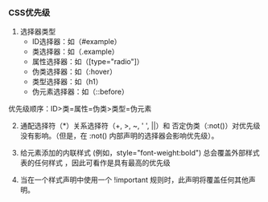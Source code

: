 ### CSS优先级

1. 选择器类型
   * ID选择器：如（#example）
   * 类选择器：如（.example）
   * 属性选择器：如（[type="radio"]）
   * 伪类选择器：如（:hover）
   * 类型选择器：如（h1）
   * 伪元素选择器：如（::before）

优先级顺序：ID>类=属性=伪类>类型=伪元素

2. 通配选择符（*）关系选择符（+, >, ~, ' ', ||）和 否定伪类（:not()）对优先级没有影响。（但是，在 :not() 内部声明的选择器会影响优先级）。

3. 给元素添加的内联样式 (例如，style="font-weight:bold") 总会覆盖外部样式表的任何样式 ，因此可看作是具有最高的优先级

4. 当在一个样式声明中使用一个 !important 规则时，此声明将覆盖任何其他声明。